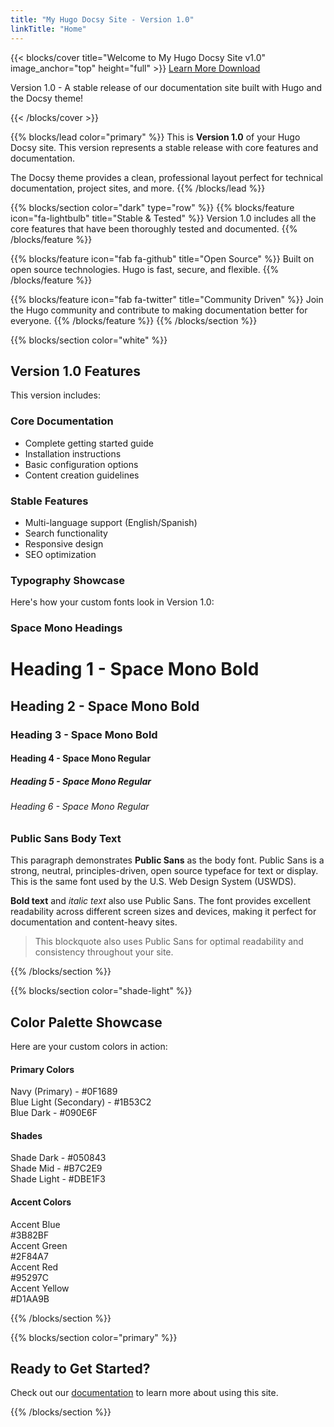 ```yaml
---
title: "My Hugo Docsy Site - Version 1.0"
linkTitle: "Home"
---
```


{{< blocks/cover title="Welcome to My Hugo Docsy Site v1.0" image_anchor="top" height="full" >}}
<a class="btn btn-lg btn-primary me-3 mb-4" href="/docs/">
  Learn More <i class="fas fa-arrow-alt-circle-right ms-2"></i>
</a>
<a class="btn btn-lg btn-secondary me-3 mb-4" href="https://github.com/your-username/your-repo">
  Download <i class="fab fa-github ms-2 "></i>
</a>
<p class="lead mt-5">Version 1.0 - A stable release of our documentation site built with Hugo and the Docsy theme!</p>
{{< /blocks/cover >}}

{{% blocks/lead color="primary" %}}
This is **Version 1.0** of your Hugo Docsy site. This version represents a stable release with core features and documentation.

The Docsy theme provides a clean, professional layout perfect for technical documentation, project sites, and more.
{{% /blocks/lead %}}

{{% blocks/section color="dark" type="row" %}}
{{% blocks/feature icon="fa-lightbulb" title="Stable & Tested" %}}
Version 1.0 includes all the core features that have been thoroughly tested and documented.
{{% /blocks/feature %}}

{{% blocks/feature icon="fab fa-github" title="Open Source" %}}
Built on open source technologies. Hugo is fast, secure, and flexible.
{{% /blocks/feature %}}

{{% blocks/feature icon="fab fa-twitter" title="Community Driven" %}}
Join the Hugo community and contribute to making documentation better for everyone.
{{% /blocks/feature %}}
{{% /blocks/section %}}

{{% blocks/section color="white" %}}

## Version 1.0 Features

This version includes:

### Core Documentation
- Complete getting started guide
- Installation instructions
- Basic configuration options
- Content creation guidelines

### Stable Features
- Multi-language support (English/Spanish)
- Search functionality
- Responsive design
- SEO optimization

### Typography Showcase

Here's how your custom fonts look in Version 1.0:

### Space Mono Headings
# Heading 1 - Space Mono Bold
## Heading 2 - Space Mono Bold  
### Heading 3 - Space Mono Bold
#### Heading 4 - Space Mono Regular
##### Heading 5 - Space Mono Regular
###### Heading 6 - Space Mono Regular

### Public Sans Body Text
This paragraph demonstrates **Public Sans** as the body font. Public Sans is a strong, neutral, principles-driven, open source typeface for text or display. This is the same font used by the U.S. Web Design System (USWDS).

**Bold text** and *italic text* also use Public Sans. The font provides excellent readability across different screen sizes and devices, making it perfect for documentation and content-heavy sites.

> This blockquote also uses Public Sans for optimal readability and consistency throughout your site.

{{% /blocks/section %}}

{{% blocks/section color="shade-light" %}}

## Color Palette Showcase

Here are your custom colors in action:

<div class="row mt-4">
  <div class="col-md-6">
    <h4>Primary Colors</h4>
    <div class="p-3 mb-2 bg-navy text-white">Navy (Primary) - #0F1689</div>
    <div class="p-3 mb-2 bg-blue-light text-white">Blue Light (Secondary) - #1B53C2</div>
    <div class="p-3 mb-2 bg-blue-dark text-white">Blue Dark - #090E6F</div>
  </div>
  <div class="col-md-6">
    <h4>Shades</h4>
    <div class="p-3 mb-2 bg-shade-dark text-white">Shade Dark - #050843</div>
    <div class="p-3 mb-2 bg-shade-mid text-dark">Shade Mid - #B7C2E9</div>
    <div class="p-3 mb-2 bg-shade-light text-dark">Shade Light - #DBE1F3</div>
  </div>
</div>

<div class="row mt-3">
  <div class="col-md-12">
    <h4>Accent Colors</h4>
    <div class="row">
      <div class="col-md-3">
        <div class="p-3 mb-2 bg-accent-blue text-white text-center">Accent Blue<br>#3B82BF</div>
      </div>
      <div class="col-md-3">
        <div class="p-3 mb-2 bg-accent-green text-white text-center">Accent Green<br>#2F84A7</div>
      </div>
      <div class="col-md-3">
        <div class="p-3 mb-2 bg-accent-red text-white text-center">Accent Red<br>#95297C</div>
      </div>
      <div class="col-md-3">
        <div class="p-3 mb-2 bg-accent-yellow text-dark text-center">Accent Yellow<br>#D1AA9B</div>
      </div>
    </div>
  </div>
</div>

{{% /blocks/section %}}

{{% blocks/section color="primary" %}}

## Ready to Get Started?

Check out our [documentation](/docs/) to learn more about using this site.

{{% /blocks/section %}} 